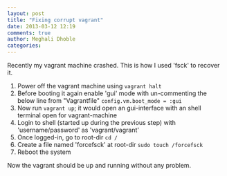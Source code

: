 ```yaml
---
layout: post
title: "Fixing corrupt vagrant"
date: 2013-03-12 12:19
comments: true
author: Meghali Dhoble
categories: 
---
```


Recently my vagrant machine crashed. This is how I used 'fsck' to recover it.

1. Power off the vagrant machine using
  `vagrant halt`
2. Before booting it again enable 'gui' mode with un-commenting the below line from "Vagrantfile"
  `config.vm.boot_mode = :gui`
3. Now run `vagrant up`; it would open an gui-interface with an shell terminal open for vagrant-machine 
4. Login to shell (started up during the previous step) with 'username/password' as 'vagrant/vagrant'
5. Once logged-in, go to root-dir
    `cd /`
6. Create a file named 'forcefsck' at root-dir
    `sudo touch /forcefsck`
7. Reboot the system

Now the vagrant should be up and running without any problem.
